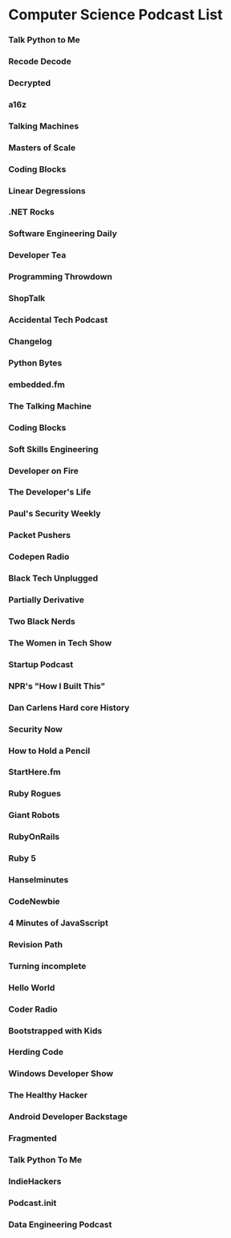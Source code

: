 # Computer Science Podcast List

### Talk Python to Me
### Recode Decode
### Decrypted
### a16z
### Talking Machines
### Masters of Scale
### Coding Blocks
### Linear Degressions
### .NET Rocks
### Software Engineering Daily
### Developer Tea
### Programming Throwdown
### ShopTalk
### Accidental Tech Podcast
### Changelog
### Python Bytes
### embedded.fm
### The Talking Machine
### Coding Blocks
### Soft Skills Engineering
### Developer on Fire
### The Developer's Life
### Paul's Security Weekly
### Packet Pushers
### Codepen Radio
### Black Tech Unplugged
### Partially Derivative
### Two Black Nerds
### The Women in Tech Show
### Startup Podcast
### NPR's "How I Built This"
### Dan Carlens Hard core History
### Security Now
### How to Hold a Pencil
### StartHere.fm
### Ruby Rogues
### Giant Robots
### RubyOnRails
### Ruby 5
### Hanselminutes
### CodeNewbie
### 4 Minutes of JavaSscript
### Revision Path
### Turning incomplete
### Hello World
### Coder Radio
### Bootstrapped with Kids
### Herding Code
### Windows Developer Show
### The Healthy Hacker
### Android Developer Backstage
### Fragmented
### Talk Python To Me
### IndieHackers
### Podcast.init
### Data Engineering Podcast
